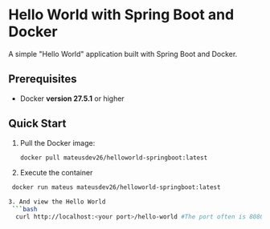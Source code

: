 # Hello World with Spring Boot and Docker

A simple "Hello World" application built with Spring Boot and Docker.

## Prerequisites

- Docker **version 27.5.1** or higher

## Quick Start

1. Pull the Docker image:
   ```bash
   docker pull mateusdev26/helloworld-springboot:latest

2. Execute the container 
  ```bash
   docker run mateus mateusdev26/helloworld-springboot:latest

3. And view the Hello World
   ```bash 
    curl http://localhost:<your port>/hello-world #The port often is 8080

